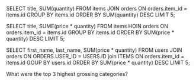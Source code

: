 <!-- How many users are there?
SELECT COUNT(*) FROM users

What are the 5 most expensive items?
SELECT price FROM items ORDER BY price DESC LIMIT 5;

What's the cheapest book? (Does that change for "category is exactly 'book'"
 versus "category contains 'book'"?)
SELECT title, category, price FROM ITEMS ORDER BY price LIMIT 1;

Who lives at "6439 Zetta Hills, Willmouth, WY"? Do they have another address?
 SELECT * FROM addresses WHERE zip LIKE '150__';

Correct Virginie Mitchell's address to "New York, NY, 10108".
SELECT id FROM addresses first_name = 'Virginie'
39

SELECT * FROM addresses WHERE id LIKE '39';

UPDATE addresses SET city = 'New York', state = 'NY', zip = '10108' WHERE id = 39;

How much would it cost to buy one of each tool?
SELECT SUM(price) FROM items WHERE category = "Tools";
7383

How many total items did we sell?


SELECT SUM(quantity) FROM orders;
2125

How much was spent on books?

SELECT SUM(price * quantity) FROM items INNER JOIN orders ON items.id = orders.item_id WHERE category = "BOOKS";
Simulate buying an item by inserting a User for yourself and an Order for that User. -->

<!-- sqlite> INSERT INTO users VALUES (51, "Max", "Anam", "maxanana@lite.nik");

sqlite> SELECT * FROM users;

51|Max|Anam|maxanana@lite.nik
INSERT INTO orders VALUES (51, 23, 99, current_timestamp);
SELECT * FROM items WHERE id = 23; -->

SELECT title, SUM(quantity) FROM items JOIN orders ON orders.item_id = items.id GROUP BY items.id ORDER BY SUM(quantity) DESC LIMIT 5;

SELECT title, SUME(price * quantity) FROM items HOIN orders ON orders.item_id = items.id GROUP BY items.id ORDER BY SUM(price * quantity) DESC LIMIT 5;

SELECT first_name, last_name, SUM(price * quantity) FROM users JOIN orders ON ORDERS.USER_ID = USERS.ID join ITEMS ON orders.item_id = items.id GOUP BY users.id ORDER BY SUM(price * quantity) DESC LIMIT 5;

What were the top 3 highest grossing categories?
